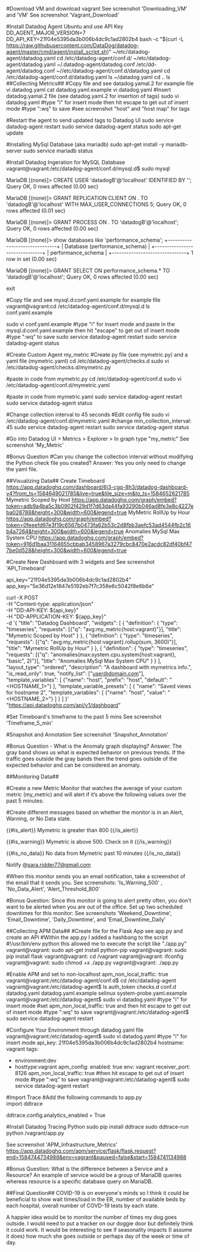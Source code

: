 #Download VM and download vagrant
  See screenshot 'Downloading_VM' and 'VM'
  See screenshot 'Vagrant_Download'


#Install Datadog Agent Ubuntu and use API Key
DD_AGENT_MAJOR_VERSION=7 DD_API_KEY=21f04e5395da3b006b4dc9c1ad2802b4 bash -c "$(curl -L https://raw.githubusercontent.com/DataDog/datadog-agent/master/cmd/agent/install_script.sh)"
  ~/etc/datadog-agent/datadog.yaml
  cd /etc/datadog-agent/conf.d/
  ~/etc/datadog-agent/datadog.yaml
  ~/.datadog-agent/datadog.conf
  /etc/dd-agent/datadog.conf
  ~//etc/datadog-agent/conf.d/datadog.yaml
  cd /etc/datadog-agent/conf.d/datadog.yaml
  ls
  ~/datadog.yaml
  cd ..
  ls
##Collecting Metrics##
#Copy file and see datadog.yamal.2 for example file
  vi datadog.yaml
  cat datadog.yaml.example
  vi datadog.yaml
#Insert datadog.yamal.2 file (see datadog.yaml.2 for insertion of tags)
  sudo vi datadog.yaml
#type "i" for insert mode then hit escape to get out of insert mode
#type ":wq" to save
#see screenshot "host" and "host map" for tags

#Restart the agent to send updated tags to Datadog UI
  sudo service datadog-agent restart
  sudo service datadog-agent status
  sudo apt-get update

#Installing MySql Database (aka mariadb)
  sudo apt-get install -y mariadb-server
  sudo service mariadb status

#Install Datadog Ingeration for MySQL Database
vagrant@vagrant:/etc/datadog-agent/conf.d/mysql.d$ sudo mysql

MariaDB [(none)]>  CREATE USER 'datadogB'@'localhost' IDENTIFIED BY '<Data1234>';
Query OK, 0 rows affected (0.00 sec)

MariaDB [(none)]> GRANT REPLICATION CLIENT ON *.* TO 'datadogB'@'localhost' WITH MAX_USER_CONNECTIONS 5;
Query OK, 0 rows affected (0.01 sec)

MariaDB [(none)]> GRANT PROCESS ON *.* TO 'datadogB'@'localhost';
Query OK, 0 rows affected (0.00 sec)

MariaDB [(none)]> show databases like 'performance_schema';
+-------------------------------+
| Database (performance_schema) |
+-------------------------------+
| performance_schema            |
+-------------------------------+
1 row in set (0.00 sec)

MariaDB [(none)]> GRANT SELECT ON performance_schema.* TO 'datadogB'@'localhost';
Query OK, 0 rows affected (0.00 sec)

exit

#Copy file and see mysql.d:conf.yaml.example for example file
vagrant@vagrant:cd /etc/datadog-agent/conf.d/mysql.d
ls conf.yaml.example

sudo vi conf.yaml.example
#type "i" for insert mode and paste in the mysql.d:conf.yaml.example then hit "escape" to get out of insert mode
#type ":wq" to save
sudo service datadog-agent restart
sudo service datadog-agent status

#Create Custom Agent my_metric
#Create py file (see mymetric.py) and a yaml file (mymetric.yaml)
cd  /etc/datadog-agent/checks.d
sudo vi /etc/datadog-agent/checks.d/mymetric.py

#paste in code from mymetric.py
cd /etc/datadog-agent/conf.d
sudo vi /etc/datadog-agent/conf.d/mymetric.yaml

#paste in code from mymetric.yaml
sudo service datadog-agent restart
sudo service datadog-agent status

#Change collection interval to 45 seconds
#Edit config file
sudo vi /etc/datadog-agent/conf.d/mymetric.yaml
#change min_collection_interval: 45
sudo service datadog-agent restart
sudo service datadog-agent status

#Go into Datadog UI > Metrics > Explorer > In graph type "my_metric"
  See screenshot 'My_Metric'


#Bonus Question
#Can you change the collection interval without modifying the Python check file you created?
  Answer: Yes you only need to change the yaml file.

##Visualizing Data##
  Create Timeboard
  https://app.datadoghq.com/dashboard/6j3-cgq-8h3/datadog-dashboard-v4?from_ts=1584649021785&live=true&tile_size=m&to_ts=1584652621785
  Mymetric Scoped by Host
  https://app.datadoghq.com/graph/embed?token=adb9a4ba5c3b0902f429d1f7d63da44fa93290b046ad8fe3e8c4227eba028788&height=300&width=600&legend=true
  MyMetric RollUp by Hour
  https://app.datadoghq.com/graph/embed?token=0feeefd97e3f19c6567b0473fa62b53c2d8fbb3aefc53ad4544fb2c16b4a7264&height=300&width=600&legend=true
  Anomalies MySql Max System CPU
  https://app.datadoghq.com/graph/embed?token=916d1baa31164655cbbab3458967a3279cbc8470e2acdc82df40bf477be0d528&height=300&width=600&legend=true


#Create New Dashboard with 3 widgets and See screenshot 'API_Timeboard'


api_key="21f04e5395da3b006b4dc9c1ad2802b4"
app_key="5e36d12e1847e5192eb7f7c358e6c5042f8e6b6e"

curl  -X POST \
-H "Content-type: application/json" \
-H "DD-API-KEY: ${api_key}" \
-H "DD-APPLICATION-KEY: ${app_key}" \
-d '{
  "title": "Datadog Dashboard",
  "widgets": [
    {
      "definition": {
        "type": "timeseries",
        "requests": [{"q": "avg:my_metric{host:vagrant}"}],
        "title": "Mymetric Scoped by Host"
      }
    },
    {
      "definition": {
        "type": "timeseries",
        "requests": [{"q": "avg:my_metric{host:vagrant}.rollup(sum, 3600)"}],
        "title": "Mymetric RollUp by Hour"
      }
    },
    {
      "definition": {
        "type": "timeseries",
        "requests": [{"q": "anomalies(max:system.cpu.system{host:vagrant}, \"basic\", 2)"}],
        "title": "Anomalies MySql Max System CPU"
      }
    }
  ],
  "layout_type": "ordered",
  "description": "A dashboard with mymetrics info.",
  "is_read_only": true,
  "notify_list": ["user@domain.com"],
  "template_variables": [
    {"name": "host", "prefix": "host", "default": "<HOSTNAME_1>"}
  ],
  "template_variable_presets": [
    {
      "name": "Saved views for hostname 2",
      "template_variables": [
        {"name": "host", "value": "<HOSTNAME_2>"}
      ]
    }
  ]
}' \
"https://api.datadoghq.com/api/v1/dashboard"

#Set Timeboard's timeframe to the past 5 mins
  See screenshot 'Timeframe_5_min'

#Snapshot and Annotation
  See screenshot 'Snapshot_Annotation'

#Bonus Question - What is the Anomaly graph displaying?
  Answer: The gray band shows us what is expected behavior on previous trends. If the traffic goes outside the gray bands then the trend goes outside of the expected behavior and can be considered an anomaly.

##Monitoring Data##

#Create a new Metric Monitor that watches the average of your custom metric (my_metric) and will alert if it’s above the following values over the past 5 minutes:

#Create different messages based on whether the monitor is in an Alert, Warning, or No Data state.

{{#is_alert}}
  Mymetric is greater than 800
{{/is_alert}}

{{#is_warning}}
  Mymetric is above 500. Check on it
{{/is_warning}}

{{#is_no_data}}
  No data from Mymetric past 10 minutes
{{/is_no_data}}

Notify @sara.ridder77@gmail.com

#When this monitor sends you an email notification, take a screenshot of the email that it sends you.
  See screenshots: 'Is_Warning_500' , 'No_Data_Alert', 'Alert_Threshold_800'


#Bonus Question: Since this monitor is going to alert pretty often, you don’t want to be alerted when you are out of the office. Set up two scheduled downtimes for this monitor:
  See screenshots 'Weekend_Downtime', 'Email_Downtime', 'Daily_Downtime', and 'Email_Downtime_Daily'

##Collecting APM Data##
#Create file for the Flask App see app.py and create an API
#Within the app.py I added a hashbang to the script #!/usr/bin/env python this allowed me to execute the script like "./app.py"
vagrant@vagrant: sudo apt-get install python-pip
vagrant@vagrant: sudo pip install flask
vagrant@vagrant: cd /vagrant
vagrant@vagrant: ifconfig
vagrant@vagrant: sudo chmod +x ./app.py
vagrant@vagrant: ./app.py

#Enable APM and  set to non-localhost apm_non_local_traffic: true
vagrant@vagrant:/etc/datadog-agent/conf.d$ cd /etc/datadog-agent
vagrant@vagrant:/etc/datadog-agent$ ls
auth_token  checks.d  conf.d  datadog.yaml  datadog.yaml.example  selinux  system-probe.yaml.example
vagrant@vagrant:/etc/datadog-agent$ sudo vi datadog.yaml
#type "i" for insert mode
#set apm_non_local_traffic: true and then hit escape to get out of insert mode
#type ":wq" to save
vagrant@vagrant:/etc/datadog-agent$ sudo service datadog-agent restart

#Configure Your Environment through datadog.yaml file
vagrant@vagrant:/etc/datadog-agent$ sudo vi datadog.yaml
#type "i" for insert mode
api_key: 21f04e5395da3b006b4dc9c1ad2802b4
hostname: vagrant
tags:
  - environment:dev
  - hosttype:vagrant
apm_config:
  enabled: true
  env: vagrant
  receiver_port: 8126
  apm_non_local_traffic: true
#then hit escape to get out of insert mode
#type ":wq" to save
vagrant@vagrant:/etc/datadog-agent$ sudo service datadog-agent restart

#Import Trace
#Add the following commands to app.py  
import ddtrace

ddtrace.config.analytics_enabled = True

#Install Datadog Tracing Python
 sudo pip install ddtrace
 sudo ddtrace-run python /vagrant/app.py

  See screenshot 'APM_Infrastructure_Metrics'
 https://app.datadoghq.com/apm/service/flask/flask.request?end=1584744734988&env=vagrant&paused=false&start=1584741134988


#Bonus Question: What is the difference between a Service and a Resource?
An example of service would be a group of MariaDB queries whereas resource is a specific database query on MariaDB.


##Final Question##
COVID-19 is on everyone's minds so I think it could be beneficial to show wait times/load in the ER, number of available beds by each hospital, overall number of COVD-19 tests by each state.

A happier idea would be to monitor the number of times my dog goes outside. I would need to put a tracker on our doggie door but definitely think it could work.  It would be interesting to see if seasonality impacts (I assume it does) how much she goes outside or perhaps day of the week or time of day.
